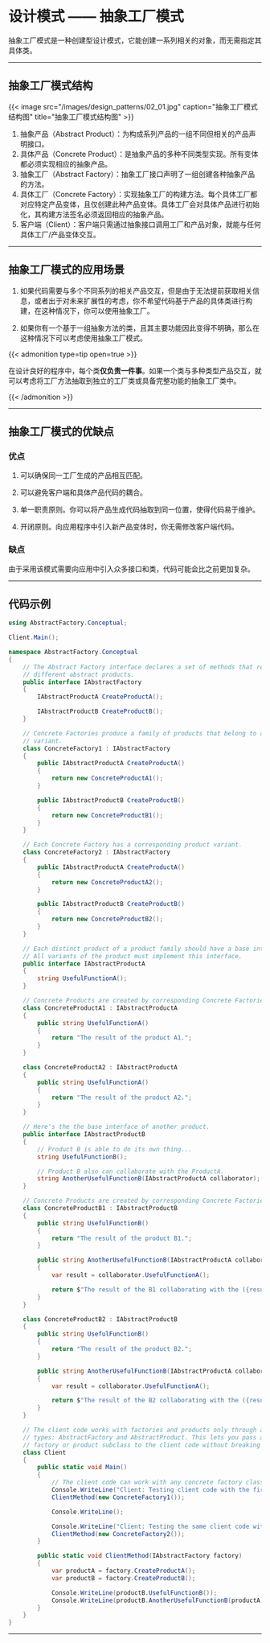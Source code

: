 # 设计模式 —— 抽象工厂模式


抽象工厂模式是一种创建型设计模式，它能创建一系列相关的对象，而无需指定其具体类。

---

## 抽象工厂模式结构

{{< image src="/images/design_patterns/02_01.jpg" caption="抽象工厂模式结构图" title="抽象工厂模式结构图" >}}

1. 抽象产品（Abstract Product）：为构成系列产品的一组不同但相关的产品声明接口。
2. 具体产品（Concrete Product）：是抽象产品的多种不同类型实现。所有变体都必须实现相应的抽象产品。
3. 抽象工厂（Abstract Factory）：抽象工厂接口声明了一组创建各种抽象产品的方法。
4. 具体工厂（Concrete Factory）：实现抽象工厂的构建方法。每个具体工厂都对应特定产品变体，且仅创建此种产品变体。具体工厂会对具体产品进行初始化，其构建方法签名必须返回相应的抽象产品。
5. 客户端（Client）：客户端只需通过抽象接口调用工厂和产品对象，就能与任何具体工厂/产品变体交互。

---

## 抽象工厂模式的应用场景

1. 如果代码需要与多个不同系列的相关产品交互，但是由于无法提前获取相关信息，或者出于对未来扩展性的考虑，你不希望代码基于产品的具体类进行构建，在这种情况下，你可以使用抽象工厂。

2. 如果你有一个基于一组抽象方法的类，且其主要功能因此变得不明确，那么在这种情况下可以考虑使用抽象工厂模式。

{{< admonition type=tip open=true >}}

在设计良好的程序中，每个类**仅负责一件事**。如果一个类与多种类型产品交互，就可以考虑将工厂方法抽取到独立的工厂类或具备完整功能的抽象工厂类中。

{{< /admonition >}}

---

## 抽象工厂模式的优缺点

### 优点

1. 可以确保同一工厂生成的产品相互匹配。

2. 可以避免客户端和具体产品代码的耦合。

3. 单一职责原则。你可以将产品生成代码抽取到同一位置，使得代码易于维护。

4. 开闭原则。向应用程序中引入新产品变体时，你无需修改客户端代码。

### 缺点

由于采用该模式需要向应用中引入众多接口和类，代码可能会比之前更加复杂。

---

## 代码示例

``` csharp
using AbstractFactory.Conceptual;

Client.Main();

namespace AbstractFactory.Conceptual
{
    // The Abstract Factory interface declares a set of methods that return
    // different abstract products.
    public interface IAbstractFactory
    {
        IAbstractProductA CreateProductA();

        IAbstractProductB CreateProductB();
    }

    // Concrete Factories produce a family of products that belong to a single
    // variant.
    class ConcreteFactory1 : IAbstractFactory
    {
        public IAbstractProductA CreateProductA()
        {
            return new ConcreteProductA1();
        }

        public IAbstractProductB CreateProductB()
        {
            return new ConcreteProductB1();
        }
    }

    // Each Concrete Factory has a corresponding product variant.
    class ConcreteFactory2 : IAbstractFactory
    {
        public IAbstractProductA CreateProductA()
        {
            return new ConcreteProductA2();
        }

        public IAbstractProductB CreateProductB()
        {
            return new ConcreteProductB2();
        }
    }

    // Each distinct product of a product family should have a base interface.
    // All variants of the product must implement this interface.
    public interface IAbstractProductA
    {
        string UsefulFunctionA();
    }

    // Concrete Products are created by corresponding Concrete Factories.
    class ConcreteProductA1 : IAbstractProductA
    {
        public string UsefulFunctionA()
        {
            return "The result of the product A1.";
        }
    }

    class ConcreteProductA2 : IAbstractProductA
    {
        public string UsefulFunctionA()
        {
            return "The result of the product A2.";
        }
    }

    // Here's the the base interface of another product.
    public interface IAbstractProductB
    {
        // Product B is able to do its own thing...
        string UsefulFunctionB();

        // Product B also can collaborate with the ProductA.
        string AnotherUsefulFunctionB(IAbstractProductA collaborator);
    }

    // Concrete Products are created by corresponding Concrete Factories.
    class ConcreteProductB1 : IAbstractProductB
    {
        public string UsefulFunctionB()
        {
            return "The result of the product B1.";
        }

        public string AnotherUsefulFunctionB(IAbstractProductA collaborator)
        {
            var result = collaborator.UsefulFunctionA();

            return $"The result of the B1 collaborating with the ({result})";
        }
    }

    class ConcreteProductB2 : IAbstractProductB
    {
        public string UsefulFunctionB()
        {
            return "The result of the product B2.";
        }

        public string AnotherUsefulFunctionB(IAbstractProductA collaborator)
        {
            var result = collaborator.UsefulFunctionA();

            return $"The result of the B2 collaborating with the ({result})";
        }
    }

    // The client code works with factories and products only through abstract
    // types: AbstractFactory and AbstractProduct. This lets you pass any
    // factory or product subclass to the client code without breaking it.
    class Client
    {
        public static void Main()
        {
            // The client code can work with any concrete factory class.
            Console.WriteLine("Client: Testing client code with the first factory type...");
            ClientMethod(new ConcreteFactory1());

            Console.WriteLine();

            Console.WriteLine("Client: Testing the same client code with the second factory type...");
            ClientMethod(new ConcreteFactory2());
        }

        public static void ClientMethod(IAbstractFactory factory)
        {
            var productA = factory.CreateProductA();
            var productB = factory.CreateProductB();

            Console.WriteLine(productB.UsefulFunctionB());
            Console.WriteLine(productB.AnotherUsefulFunctionB(productA));
        }
    }
}

```

---

